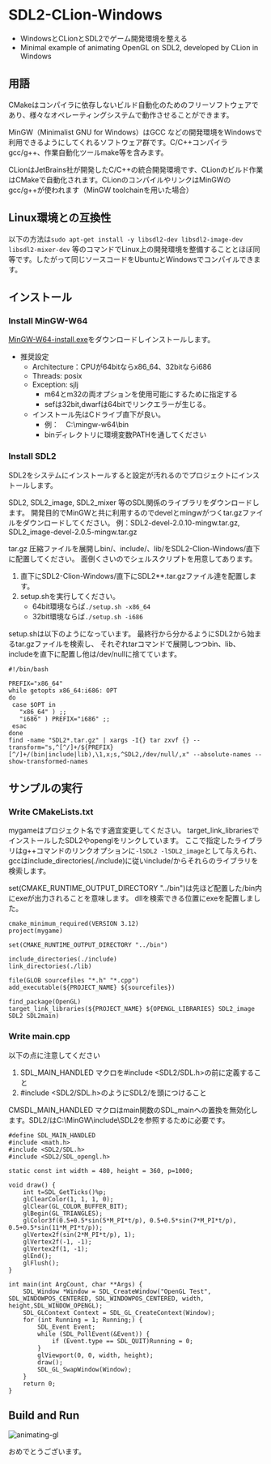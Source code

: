 # SDL2-CLion-Windows

- WindowsとCLionとSDL2でゲーム開発環境を整える
- Minimal example of animating OpenGL on SDL2, developed by CLion in Windows

## 用語

CMakeはコンパイラに依存しないビルド自動化のためのフリーソフトウェアであり、様々なオペレーティングシステムで動作させることができます。

MinGW（Minimalist GNU for Windows）はGCC などの開発環境をWindowsで利用できるようにしてくれるソフトウェア群です。C/C++コンパイラgcc/g++、作業自動化ツールmake等を含みます。

CLionはJetBrains社が開発したC/C++の統合開発環境です、CLionのビルド作業はCMakeで自動化されます。CLionのコンパイルやリンクはMinGWのgcc/g++が使われます（MinGW toolchainを用いた場合）

## Linux環境との互換性
以下の方法は`sudo apt-get install -y libsdl2-dev libsdl2-image-dev libsdl2-mixer-dev` 等のコマンドでLinux上の開発環境を整備することとほぼ同等です。したがって同じソースコードをUbuntuとWindowsでコンパイルできます。

## インストール

### Install MinGW-W64

[MinGW-W64-install.exe](https://sourceforge.net/projects/mingw-w64/files/)をダウンロードしインストールします。
- 推奨設定
    - Architecture：CPUが64bitならx86_64、32bitならi686
    - Threads: posix
    - Exception: sjlj
        - m64とm32の両オプションを使用可能にするために指定する
	    - sefは32bit,dwarfは64bitでリンクエラーが生じる。
	- インストール先はCドライブ直下が良い。
	    - 例：　C:\mingw-w64\bin
        - binディレクトリに環境変数PATHを通してください

### Install SDL2

SDL2をシステムにインストールすると設定が汚れるのでプロジェクトにインストールします。

SDL2, SDL2_image, SDL2_mixer 等のSDL関係のライブラリをダウンロードします。
開発目的でMinGWと共に利用するのでdevelとmingwがつくtar.gzファイルをダウンロードしてください。
例：SDL2-devel-2.0.10-mingw.tar.gz, SDL2_image-devel-2.0.5-mingw.tar.gz

tar.gz 圧縮ファイルを展開しbin/、include/、lib/をSDL2-Clion-Windows/直下に配置してください。
面倒くさいのでシェルスクリプトを用意してあります。

1. 直下にSDL2-Clion-Windows/直下にSDL2**.tar.gzファイル達を配置します。
2. setup.shを実行してください。
    - 64bit環境ならば`./setup.sh -x86_64`
    - 32bit環境ならば`./setup.sh -i686`

setup.shは以下のようになっています。
最終行から分かるようにSDL2から始まるtar.gzファイルを検索し、
それぞれtarコマンドで展開しつつbin、lib、includeを直下に配置し他は/dev/nullに捨てています。

```
#!/bin/bash

PREFIX="x86_64"
while getopts x86_64:i686: OPT
do
 case $OPT in
   "x86_64" ) ;;
   "i686" ) PREFIX="i686" ;;
 esac
done
find -name "SDL2*.tar.gz" | xargs -I{} tar zxvf {} --transform="s,^[^/]+/${PREFIX}[^/]+/(bin|include|lib),\1,x;s,^SDL2,/dev/null/,x" --absolute-names --show-transformed-names
```

## サンプルの実行

### Write CMakeLists.txt

mygameはプロジェクト名です適宜変更してください。
target_link_librariesでインストールしたSDL2やopenglをリンクしています。
ここで指定したライブラリはg++コマンドのリンクオプションに` -lSDL2 -lSDL2_image `として与えられ、
gccはinclude_directories(./include)に従いinclude/からそれらのライブラリを検索します。

set(CMAKE_RUNTIME_OUTPUT_DIRECTORY "../bin")は先ほど配置した/bin内にexeが出力されることを意味します。
dllを検索できる位置にexeを配置しました。

```
cmake_minimum_required(VERSION 3.12)
project(mygame)

set(CMAKE_RUNTIME_OUTPUT_DIRECTORY "../bin")

include_directories(./include)
link_directories(./lib)

file(GLOB sourcefiles "*.h" "*.cpp")
add_executable(${PROJECT_NAME} ${sourcefiles})

find_package(OpenGL)
target_link_libraries(${PROJECT_NAME} ${OPENGL_LIBRARIES} SDL2_image SDL2 SDL2main)
```
### Write main.cpp
以下の点に注意してください
1. SDL_MAIN_HANDLED マクロを#include <SDL2/SDL.h>の前に定義すること
2. \#include <SDL2/SDL.h>のようにSDL2/を頭につけること

CMSDL_MAIN_HANDLED マクロはmain関数のSDL_mainへの置換を無効化します。SDL2/はC:\MinGW\include\SDL2を参照するために必要です。

```
#define SDL_MAIN_HANDLED
#include <math.h>
#include <SDL2/SDL.h>
#include <SDL2/SDL_opengl.h>

static const int width = 480, height = 360, p=1000;

void draw() {
    int t=SDL_GetTicks()%p;
    glClearColor(1, 1, 1, 0);
    glClear(GL_COLOR_BUFFER_BIT);
    glBegin(GL_TRIANGLES);
    glColor3f(0.5+0.5*sin(5*M_PI*t/p), 0.5+0.5*sin(7*M_PI*t/p), 0.5+0.5*sin(11*M_PI*t/p));
    glVertex2f(sin(2*M_PI*t/p), 1);
    glVertex2f(-1, -1);
    glVertex2f(1, -1);
    glEnd();
    glFlush();
}

int main(int ArgCount, char **Args) {
    SDL_Window *Window = SDL_CreateWindow("OpenGL Test", SDL_WINDOWPOS_CENTERED, SDL_WINDOWPOS_CENTERED, width, height,SDL_WINDOW_OPENGL);
    SDL_GLContext Context = SDL_GL_CreateContext(Window);
    for (int Running = 1; Running;) {
        SDL_Event Event;
        while (SDL_PollEvent(&Event)) {
            if (Event.type == SDL_QUIT)Running = 0;
        }
        glViewport(0, 0, width, height);
        draw();
        SDL_GL_SwapWindow(Window);
    }
    return 0;
}
```
## Build and Run

![animating-gl](https://user-images.githubusercontent.com/18492524/64553010-87874600-d373-11e9-99d8-51effbe6df2b.gif)

おめでとうございます。